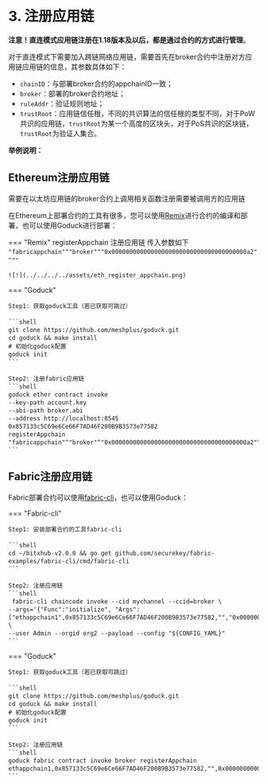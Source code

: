 # 3. 注册应用链

**注意！直连模式应用链注册在1.18版本及以后，都是通过合约的方式进行管理**。

对于直连模式下需要加入跨链网络应用链，需要首先在broker合约中注册对方应用链应用链的信息，其参数具体如下：

- `chainID`：与部署broker合约的appchainID一致；
- `broker`：部署的broker合约地址；
- `ruleAddr`：验证规则地址；
- `trustRoot`：应用链信任根，不同的共识算法的信任根的类型不同，对于PoW共识的应用链，`trustRoot`为某一个高度的区块头，对于PoS共识的区块链，`trustRoot`为验证人集合。

**举例说明：**

## Ethereum注册应用链

需要在以太坊应用链的broker合约上调用相关函数注册需要被调用方的应用链

在Ethereum上部署合约的工具有很多，您可以使用[Remix](https://remix.ethereum.org/)进行合约的编译和部署，也可以使用Goduck进行部署：

=== "Remix"
    registerAppchain 注册应用链 传入参数如下
    ```
    "fabricappchain"^"broker"^"0x00000000000000000000000000000000000000a2"^""
    ```
    
    ![!](../../../../assets/eth_register_appchain.png)

=== "Goduck"
    
    Step1: 获取goduck工具（若已获取可跳过）

    ```shell
    git clone https://github.com/meshplus/goduck.git
    cd goduck && make install
    # 初始化goduck配置
    goduck init
    ```

    Step2: 注册fabric应用链
    ```shell
    goduck ether contract invoke 
    --key-path account.key 
    --abi-path broker.abi 
    --address http://localhost:8545 0x857133c5C69e6Ce66F7AD46F200B9B3573e77582
    registerAppchain "fabricappchain"^"broker"^"0x00000000000000000000000000000000000000a2"^""
    ```

## Fabric注册应用链
    
Fabric部署合约可以使用[fabric-cli](https://github.com/hyperledger/fabric-cli)，也可以使用Goduck：

=== "Fabric-cli"

    Step1: 安装部署合约的工具fabric-cli

    ```shell
    cd ~/bitxhub-v2.0.0 && go get github.com/securekey/fabric-examples/fabric-cli/cmd/fabric-cli
    ```

    Step2: 注册应用链
    ```shell
     fabric-cli chaincode invoke --cid mychannel --ccid=broker \
    --args='{"Func":"initialize", "Args":["ethappchain1",0x857133c5C69e6Ce66F7AD46F200B9B3573e77582,"","0x00000000000000000000000000000000000000a2"]}' \
    --user Admin --orgid org2 --payload --config "${CONFIG_YAML}"
    ```


=== "Goduck"

    Step1: 获取goduck工具（若已获取可跳过）

    ```shell
    git clone https://github.com/meshplus/goduck.git
    cd goduck && make install
    # 初始化goduck配置
    goduck init
    ```

    Step2: 注册应用链
    ```shell
    goduck fabric contract invoke broker registerAppchain 
    ethappchain1,0x857133c5C69e6Ce66F7AD46F200B9B3573e77582,"",0x00000000000000000000000000000000000000a2
    ```

